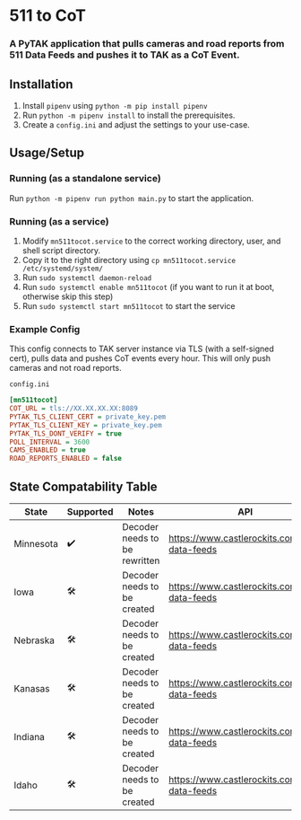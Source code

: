 # 511 to CoT
### A PyTAK application that pulls cameras and road reports from 511 Data Feeds and pushes it to TAK as a CoT Event.


## Installation

1. Install `pipenv` using `python -m pip install pipenv`
2. Run `python -m pipenv install` to install the prerequisites.
3. Create a `config.ini` and adjust the settings to your use-case.

## Usage/Setup

### Running (as a standalone service)

Run `python -m pipenv run python main.py` to start the application.

### Running (as a service)

1. Modify `mn511tocot.service` to the correct working directory, user, and shell script directory.
2. Copy it to the right directory using `cp mn511tocot.service /etc/systemd/system/`
3. Run `sudo systemctl daemon-reload`
4. Run `sudo systemctl enable mn511tocot` (if you want to run it at boot, otherwise skip this step)
5. Run `sudo systemctl start mn511tocot` to start the service

### Example Config
This config connects to TAK server instance via TLS (with a self-signed cert), pulls data and pushes CoT events every hour. This will only push cameras and not road reports.

`config.ini`
```ini
[mn511tocot]
COT_URL = tls://XX.XX.XX.XX:8089
PYTAK_TLS_CLIENT_CERT = private_key.pem
PYTAK_TLS_CLIENT_KEY = private_key.pem
PYTAK_TLS_DONT_VERIFY = true
POLL_INTERVAL = 3600
CAMS_ENABLED = true
ROAD_REPORTS_ENABLED = false
```

## State Compatability Table
| State         | Supported     | Notes | API|
|--------------|-----------|------------|----|
| Minnesota | ✔️      |Decoder needs to be rewritten|https://www.castlerockits.com/xml-data-feeds|
| Iowa | 🛠️      | Decoder needs to be created|https://www.castlerockits.com/xml-data-feeds|
| Nebraska | 🛠️      | Decoder needs to be created|https://www.castlerockits.com/xml-data-feeds|
| Kanasas | 🛠️      | Decoder needs to be created|https://www.castlerockits.com/xml-data-feeds|
| Indiana | 🛠️      | Decoder needs to be created|https://www.castlerockits.com/xml-data-feeds|
| Idaho | 🛠️      | Decoder needs to be created|https://www.castlerockits.com/xml-data-feeds|
